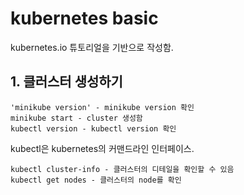 # kubernetes basic
kubernetes.io 튜토리얼을 기반으로 작성함.

## 1. 클러스터 생성하기

    'minikube version' - minikube version 확인  
    minikube start - cluster 생성함  
    kubectl version - kubectl version 확인  
kubectl은 kubernetes의 커맨드라인 인터페이스.

    kubectl cluster-info - 클러스터의 디테일을 확인할 수 있음  
    kubectl get nodes - 클러스터의 node를 확인  
